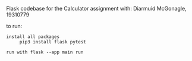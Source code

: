 Flask codebase for the Calculator assignment with:
Diarmuid McGonagle, 19310779

to run:

    install all packages
         pip3 install flask pytest

    run with flask --app main run
